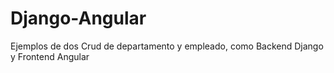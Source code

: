 # Django-Angular
Ejemplos de dos Crud de departamento y empleado, como Backend Django y Frontend Angular
